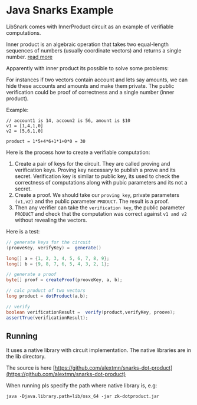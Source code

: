 # Java Snarks Example

LibSnark comes with InnerProduct circuit as an example of verifiable computations.

Inner product is an algebraic operation that takes two equal-length sequences of numbers (usually coordinate vectors) and returns a single number.
[read more](https://en.wikipedia.org/wiki/Dot_product)

Apparently with inner product its possible to solve some problems:

For instances if two vectors contain account and lets say amounts, we can hide these accounts and amounts and make them private. The public verification could be proof of correctness and a single number (inner product). 

Example:

```
// account1 is 14, accoun2 is 56, amount is $10
v1 = [1,4,1,0]
v2 = [5,6,1,0]

product = 1*5+4*6+1*1+0*0 = 30
```

Here is the process how to create a verifiable computation:

1. Create a pair of keys for the circuit. They are called proving and verification keys. Proving key necessary to publish a prove and its secret. Verification key is similar to public key, its used to check the correctness of computations along with pubic parameters and its not a secret.
2. Create a proof. We should take our `proving key`, private parameters `(v1,v2)` and the public parameter `PRODUCT`. The result is a proof.
3. Then any verifier can take the `verification key`, the public parameter `PRODUCT` and check that the computation was correct against `v1 and v2` without revealing the vectors.

Here is a test:

```java
// generate keys for the circuit
(prooveKey, verifyKey) =  generate()

long[] a = {1, 2, 3, 4, 5, 6, 7, 8, 9};
long[] b = {9, 8, 7, 6, 5, 4, 3, 2, 1};

// generate a proof
byte[] proof = createProof(prooveKey, a, b);

// calc product of two vectors
long product = dotProduct(a,b);

// verify
boolean verificationResult =  verify(product,verifyKey, proove);
assertTrue(verificationResult);
```
Running
-------
It uses a native library with circuit implementation. The native libraries are in the lib directory.

The source is here
[https://github.com/alextmn/snarks-dot-product](https://github.com/alextmn/snarks-dot-product)

When running pls specify the path where native library is, e.g:

`java -Djava.library.path=lib/osx_64 -jar zk-dotproduct.jar`



